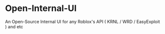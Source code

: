 # Open-Internal-UI
An Open-Source Internal UI for any Roblox's API ( KRNL / WRD / EasyExploit ) and etc
